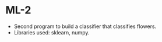# ML-2

- Second program to build a classifier that classifies flowers.
- Libraries used: sklearn, numpy.
